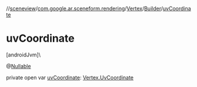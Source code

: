 //[sceneview](../../../../index.md)/[com.google.ar.sceneform.rendering](../../index.md)/[Vertex](../index.md)/[Builder](index.md)/[uvCoordinate](uv-coordinate.md)

# uvCoordinate

[androidJvm]\

@[Nullable](https://developer.android.com/reference/kotlin/androidx/annotation/Nullable.html)

private open var [uvCoordinate](uv-coordinate.md): [Vertex.UvCoordinate](../-uv-coordinate/index.md)
